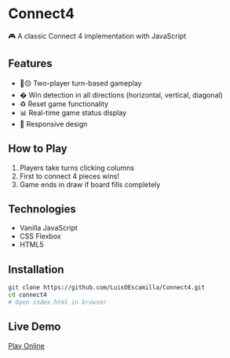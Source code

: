 # Connect4

🎮 A classic Connect 4 implementation with JavaScript


## Features
- 🔴🟡 Two-player turn-based gameplay
- � Win detection in all directions (horizontal, vertical, diagonal)
- ♻️ Reset game functionality
- 📊 Real-time game status display
- 🎨 Responsive design

## How to Play
1. Players take turns clicking columns
2. First to connect 4 pieces wins!
3. Game ends in draw if board fills completely

## Technologies
- Vanilla JavaScript
- CSS Flexbox
- HTML5

## Installation
```bash
git clone https://github.com/LuisOEscamilla/Connect4.git
cd connect4
# Open index.html in browser
```

## Live Demo
[Play Online](https://LuisOEscamilla.github.io/Connect4)

